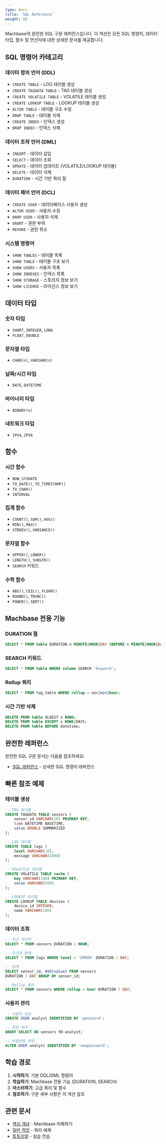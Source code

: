 ```yaml
---
type: docs
title: 'SQL Reference'
weight: 80
---
```


Machbase의 완전한 SQL 구문 레퍼런스입니다. 이 섹션은 모든 SQL 명령어, 데이터 타입, 함수 및 연산자에 대한 상세한 문서를 제공합니다.

## SQL 명령어 카테고리

### 데이터 정의 언어 (DDL)

- `CREATE TABLE` - LOG 테이블 생성
- `CREATE TAGDATA TABLE` - TAG 테이블 생성
- `CREATE VOLATILE TABLE` - VOLATILE 테이블 생성
- `CREATE LOOKUP TABLE` - LOOKUP 테이블 생성
- `ALTER TABLE` - 테이블 구조 수정
- `DROP TABLE` - 테이블 삭제
- `CREATE INDEX` - 인덱스 생성
- `DROP INDEX` - 인덱스 삭제

### 데이터 조작 언어 (DML)

- `INSERT` - 데이터 삽입
- `SELECT` - 데이터 조회
- `UPDATE` - 데이터 업데이트 (VOLATILE/LOOKUP 테이블)
- `DELETE` - 데이터 삭제
- `DURATION` - 시간 기반 쿼리 절

### 데이터 제어 언어 (DCL)

- `CREATE USER` - 데이터베이스 사용자 생성
- `ALTER USER` - 사용자 수정
- `DROP USER` - 사용자 삭제
- `GRANT` - 권한 부여
- `REVOKE` - 권한 취소

### 시스템 명령어

- `SHOW TABLES` - 테이블 목록
- `SHOW TABLE` - 테이블 구조 보기
- `SHOW USERS` - 사용자 목록
- `SHOW INDEXES` - 인덱스 목록
- `SHOW STORAGE` - 스토리지 정보 보기
- `SHOW LICENSE` - 라이선스 정보 보기

## 데이터 타입

### 숫자 타입
- `SHORT`, `INTEGER`, `LONG`
- `FLOAT`, `DOUBLE`

### 문자열 타입
- `CHAR(n)`, `VARCHAR(n)`

### 날짜/시간 타입
- `DATE`, `DATETIME`

### 바이너리 타입
- `BINARY(n)`

### 네트워크 타입
- `IPV4`, `IPV6`

## 함수

### 시간 함수
- `NOW`, `SYSDATE`
- `TO_DATE()`, `TO_TIMESTAMP()`
- `TO_CHAR()`
- `INTERVAL`

### 집계 함수
- `COUNT()`, `SUM()`, `AVG()`
- `MIN()`, `MAX()`
- `STDDEV()`, `VARIANCE()`

### 문자열 함수
- `UPPER()`, `LOWER()`
- `LENGTH()`, `SUBSTR()`
- `SEARCH` 키워드

### 수학 함수
- `ABS()`, `CEIL()`, `FLOOR()`
- `ROUND()`, `TRUNC()`
- `POWER()`, `SQRT()`

## Machbase 전용 기능

### DURATION 절

```sql
SELECT * FROM table DURATION n MINUTE|HOUR|DAY [BEFORE n MINUTE|HOUR|DAY];
```

### SEARCH 키워드

```sql
SELECT * FROM table WHERE column SEARCH 'keyword';
```

### Rollup 쿼리

```sql
SELECT * FROM tag_table WHERE rollup = sec|min|hour;
```

### 시간 기반 삭제

```sql
DELETE FROM table OLDEST n ROWS;
DELETE FROM table EXCEPT n ROWS|DAYS;
DELETE FROM table BEFORE datetime;
```

## 완전한 레퍼런스

완전한 SQL 구문 문서는 다음을 참조하세요:
- [SQL 레퍼런스](../../dbms/sql-ref/) - 상세한 SQL 명령어 레퍼런스

## 빠른 참조 예제

### 테이블 생성

```sql
-- TAG 테이블
CREATE TAGDATA TABLE sensors (
    sensor_id VARCHAR(20) PRIMARY KEY,
    time DATETIME BASETIME,
    value DOUBLE SUMMARIZED
);

-- LOG 테이블
CREATE TABLE logs (
    level VARCHAR(10),
    message VARCHAR(2000)
);

-- VOLATILE 테이블
CREATE VOLATILE TABLE cache (
    key VARCHAR(100) PRIMARY KEY,
    value VARCHAR(500)
);

-- LOOKUP 테이블
CREATE LOOKUP TABLE devices (
    device_id INTEGER,
    name VARCHAR(100)
);
```

### 데이터 조회

```sql
-- 최근 데이터
SELECT * FROM sensors DURATION 1 HOUR;

-- 조건과 함께
SELECT * FROM logs WHERE level = 'ERROR' DURATION 1 DAY;

-- 집계
SELECT sensor_id, AVG(value) FROM sensors
DURATION 1 DAY GROUP BY sensor_id;

-- Rollup 쿼리
SELECT * FROM sensors WHERE rollup = hour DURATION 7 DAY;
```

### 사용자 관리

```sql
-- 사용자 생성
CREATE USER analyst IDENTIFIED BY 'password';

-- 권한 부여
GRANT SELECT ON sensors TO analyst;

-- 비밀번호 변경
ALTER USER analyst IDENTIFIED BY 'newpassword';
```

## 학습 경로

1. **시작하기**: 기본 DDL/DML 명령어
2. **학습하기**: Machbase 전용 기능 (DURATION, SEARCH)
3. **마스터하기**: 고급 쿼리 및 함수
4. **참조하기**: 구문 세부 사항은 이 섹션 참조

## 관련 문서

- [핵심 개념](../core-concepts/) - Machbase 이해하기
- [일반 작업](../common-tasks/querying/) - 쿼리 예제
- [튜토리얼](../tutorials/) - 실습 연습
